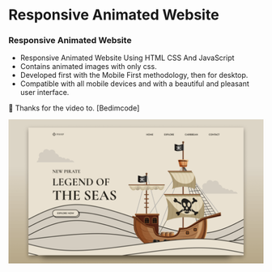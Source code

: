 # Responsive Animated Website

### Responsive Animated Website

-   Responsive Animated Website Using HTML CSS And JavaScript
-   Contains animated images with only css.
-   Developed first with the Mobile First methodology, then for desktop.
-   Compatible with all mobile devices and with a beautiful and pleasant user interface.

💙 Thanks for the video to. [Bedimcode]

![preview img](/preview.png)
